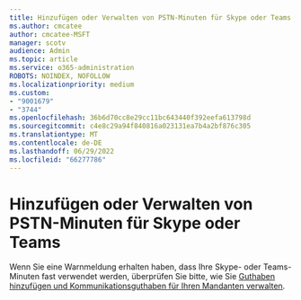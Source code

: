 ```yaml
---
title: Hinzufügen oder Verwalten von PSTN-Minuten für Skype oder Teams
ms.author: cmcatee
author: cmcatee-MSFT
manager: scotv
audience: Admin
ms.topic: article
ms.service: o365-administration
ROBOTS: NOINDEX, NOFOLLOW
ms.localizationpriority: medium
ms.custom:
- "9001679"
- "3744"
ms.openlocfilehash: 36b6d70cc8e29cc11bc643440f392eefa613798d
ms.sourcegitcommit: c4e8c29a94f840816a023131ea7b4a2bf876c305
ms.translationtype: MT
ms.contentlocale: de-DE
ms.lasthandoff: 06/29/2022
ms.locfileid: "66277786"
---
```

# <a name="add-or-manage-pstn-minutes-for-skype-or-teams"></a>Hinzufügen oder Verwalten von PSTN-Minuten für Skype oder Teams

Wenn Sie eine Warnmeldung erhalten haben, dass Ihre Skype- oder Teams-Minuten fast verwendet werden, überprüfen Sie bitte, wie Sie [Guthaben hinzufügen und Kommunikationsguthaben für Ihren Mandanten verwalten](https://docs.microsoft.com/microsoftteams/add-funds-and-manage-communications-credits).